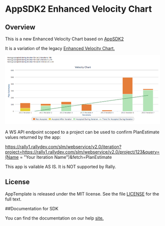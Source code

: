 AppSDK2 Enhanced Velocity Chart 
=========================

## Overview
This is a new Enhanced Velocity Chart based on [AppSDK2](https://help.rallydev.com/apps/2.0/doc/)

It is a variation of the legacy [Enhanced Velocity Chart.](https://github.com/RallyApps/app-catalog/blob/master/src/legacy/EnhancedVelocityChartMashup.html)

![](pic0.png)

A WS API endpoint scoped to a project can be used to confirm PlanEstimate values returned by the app:

https://rally1.rallydev.com/slm/webservice/v2.0/iteration?project=https://rally1.rallydev.com/slm/webservice/v2.0/project/123&query=(Name = "Your Iteration Name")&fetch=PlanEstimate

This app is vailable AS IS. It is NOT supported by Rally.
## License

AppTemplate is released under the MIT license.  See the file [LICENSE](./LICENSE) for the full text.

##Documentation for SDK

You can find the documentation on our help [site.](https://help.rallydev.com/apps/2.0/doc/)
